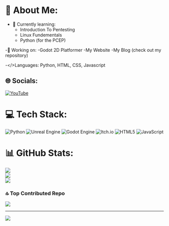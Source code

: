# 💫 About Me:
- 🌱 Currently learning:
  - Introduction To Pentesting
  - Linux Fundementals
  - Python (for the PCEP)

-🔭 Working on:
  -Godot 2D Platformer
  -My Website
  -My Blog (check out my repository)

-</>Languages: Python, HTML, CSS, Javascript


## 🌐 Socials:
[![YouTube](https://img.shields.io/badge/YouTube-%23FF0000.svg?logo=YouTube&logoColor=white)](https://youtube.com/@https://www.youtube.com/@riftydev) 

# 💻 Tech Stack:
![Python](https://img.shields.io/badge/python-3670A0?style=for-the-badge&logo=python&logoColor=ffdd54) ![Unreal Engine](https://img.shields.io/badge/unrealengine-%23313131.svg?style=for-the-badge&logo=unrealengine&logoColor=white) ![Godot Engine](https://img.shields.io/badge/GODOT-%23FFFFFF.svg?style=for-the-badge&logo=godot-engine) ![Itch.io](https://img.shields.io/badge/Itch-%23FF0B34.svg?style=for-the-badge&logo=Itch.io&logoColor=white) ![HTML5](https://img.shields.io/badge/html5-%23E34F26.svg?style=for-the-badge&logo=html5&logoColor=white) ![JavaScript](https://img.shields.io/badge/javascript-%23323330.svg?style=for-the-badge&logo=javascript&logoColor=%23F7DF1E)
# 📊 GitHub Stats:
![](https://github-readme-stats.vercel.app/api?username=riftydev&theme=dark&hide_border=false&include_all_commits=false&count_private=false)<br/>
![](https://nirzak-streak-stats.vercel.app/?user=riftydev&theme=dark&hide_border=false)<br/>
![](https://github-readme-stats.vercel.app/api/top-langs/?username=riftydev&theme=dark&hide_border=false&include_all_commits=false&count_private=false&layout=compact)

### 🔝 Top Contributed Repo
![](https://github-contributor-stats.vercel.app/api?username=riftydev&limit=5&theme=dark&combine_all_yearly_contributions=true)

---
[![](https://visitcount.itsvg.in/api?id=riftydev&icon=0&color=1)](https://visitcount.itsvg.in)

<!-- Proudly created with GPRM ( https://gprm.itsvg.in ) -->
